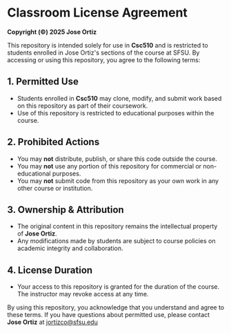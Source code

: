 # Classroom License Agreement

**Copyright (©) 2025 Jose Ortiz**  

This repository is intended solely for use in **Csc510** and is restricted to students enrolled in Jose Ortiz's sections of the course at SFSU. By accessing or using this repository, you agree to the following terms:

## 1. Permitted Use
- Students enrolled in **Csc510** may clone, modify, and submit work based on this repository as part of their coursework.
- Use of this repository is restricted to educational purposes within the course.

## 2. Prohibited Actions
- You may **not** distribute, publish, or share this code outside the course.
- You may **not** use any portion of this repository for commercial or non-educational purposes.
- You may **not** submit code from this repository as your own work in any other course or institution.

## 3. Ownership & Attribution
- The original content in this repository remains the intellectual property of **Jose Ortiz**.
- Any modifications made by students are subject to course policies on academic integrity and collaboration.

## 4. License Duration
- Your access to this repository is granted for the duration of the course. The instructor may revoke access at any time.

By using this repository, you acknowledge that you understand and agree to these terms. If you have questions about permitted use, please contact **Jose Ortiz** at jortizco@sfsu.edu
